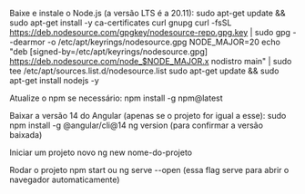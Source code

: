 Baixe e instale o Node.js (a versão LTS é a 20.11): sudo apt-get update && sudo apt-get install -y ca-certificates curl gnupg curl -fsSL https://deb.nodesource.com/gpgkey/nodesource-repo.gpg.key | sudo gpg --dearmor -o /etc/apt/keyrings/nodesource.gpg NODE_MAJOR=20 echo "deb [signed-by=/etc/apt/keyrings/nodesource.gpg] https://deb.nodesource.com/node_$NODE_MAJOR.x nodistro main" | sudo tee /etc/apt/sources.list.d/nodesource.list sudo apt-get update && sudo apt-get install nodejs -y

Atualize o npm se necessário: npm install -g npm@latest

Baixar a versão 14 do Angular (apenas se o projeto for igual a esse): sudo npm install -g @angular/cli@14 ng version (para confirmar a versão baixada)

Iniciar um projeto novo ng new nome-do-projeto

Rodar o projeto npm start ou ng serve --open (essa flag serve para abrir o navegador automaticamente)
